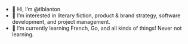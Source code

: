 - 👋 Hi, I’m @tlblanton
- 👀 I’m interested in literary fiction, product & brand strategy, software development, and project management.
- 🌱 I’m currently learning French, Go, and all kinds of things! Never not learning. 


<!---
tlblanton/tlblanton is a ✨ special ✨ repository because its `README.md` (this file) appears on your GitHub profile.
You can click the Preview link to take a look at your changes.
--->
